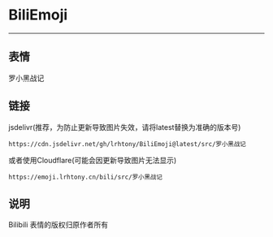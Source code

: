 # BiliEmoji
---
## 表情
罗小黑战记
## 链接
jsdelivr(推荐，为防止更新导致图片失效，请将latest替换为准确的版本号)
```
https://cdn.jsdelivr.net/gh/lrhtony/BiliEmoji@latest/src/罗小黑战记
```
或者使用Cloudflare(可能会因更新导致图片无法显示)
```
https://emoji.lrhtony.cn/bili/src/罗小黑战记
```
## 说明
Bilibili 表情的版权归原作者所有
